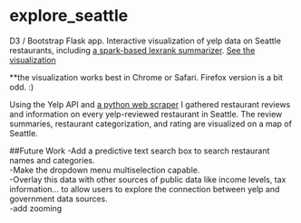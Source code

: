 # explore_seattle


D3 / Bootstrap Flask app. Interactive visualization of yelp data on Seattle restaurants, including [a spark-based lexrank summarizer](https://github.com/karlhigley/lexrank-summarizer). [See the visualization](http://www.expl0re.website)

**the visualization works best in Chrome or Safari. Firefox version is a bit odd. :)

Using the Yelp API and [a python web scraper](https://github.com/ataipale/yelp_but_better) I gathered restaurant reviews and information on every yelp-reviewed restaurant in Seattle. The review summaries, restaurant categorization, and rating are visualized on a map of Seattle. 

##Future Work
-Add a predictive text search box to search restaurant names and categories. <br>
-Make the dropdown menu multiselection capable. <br>
-Overlay this data with other sources of public data like income levels, tax information... to allow users to explore the connection between yelp and government data sources. <br>
-add zooming <br>
